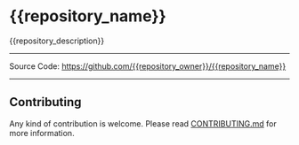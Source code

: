 # {{repository_name}}

{{repository_description}}

---

Source Code: https://github.com/{{repository_owner}}/{{repository_name}}

---

## Contributing

Any kind of contribution is welcome.
Please read [CONTRIBUTING.md](./CONTRIBUTING.md) for more information.
